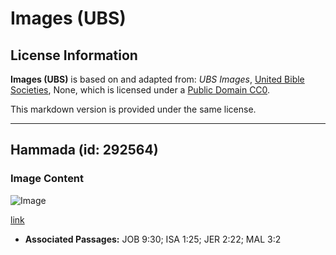 # Images (UBS)

## License Information

**Images (UBS)** is based on and adapted from: _UBS Images_, [United Bible Societies](https://unitedbiblesocieties.org/), None, which is licensed under a [Public Domain CC0](https://creativecommons.org/public-domain/cc0/).

This markdown version is provided under the same license.



--------------------------------

## Hammada (id: 292564)

### Image Content

![Image](https://cdn.aquifer.bible/aquifer-content/resources/Media/WEB-0282_hammada.jpg)

[link](https://cdn.aquifer.bible/aquifer-content/resources/Media/WEB-0282_hammada.jpg)

* **Associated Passages:** JOB 9:30; ISA 1:25; JER 2:22; MAL 3:2

